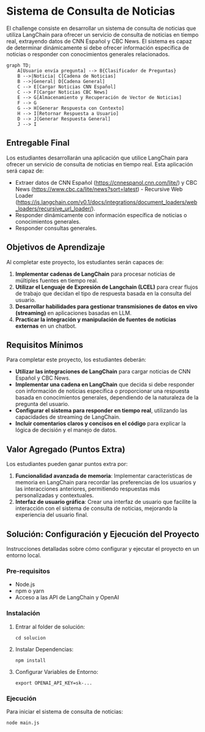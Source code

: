 # Sistema de Consulta de Noticias

El challenge consiste en desarrollar un sistema de consulta de noticias que utiliza LangChain para ofrecer un servicio de consulta de noticias en tiempo real, extrayendo datos de CNN Español y CBC News. El sistema es capaz de determinar dinámicamente si debe ofrecer información específica de noticias o responder con conocimientos generales relacionados.

```mermaid
graph TD;
    A[Usuario envía pregunta] --> B{Clasificador de Preguntas}
    B -->|Noticia| C[Cadena de Noticias]
    B -->|General| D[Cadena General]
    C --> E[Cargar Noticias CNN Español]
    C --> F[Cargar Noticias CBC News]
    E --> G[Almacenamiento y Recuperación de Vector de Noticias]
    F --> G
    G --> H[Generar Respuesta con Contexto]
    H --> I[Retornar Respuesta a Usuario]
    D --> J[Generar Respuesta General]
    J --> I
```

## Entregable Final

Los estudiantes desarrollarán una aplicación que utilice LangChain para ofrecer un servicio de consulta de noticias en tiempo real. Esta aplicación será capaz de:

- Extraer datos de CNN Español (https://cnnespanol.cnn.com/lite/) y CBC News (https://www.cbc.ca/lite/news?sort=latest) - Recursive Web Loader (https://js.langchain.com/v0.1/docs/integrations/document_loaders/web_loaders/recursive_url_loader/).
- Responder dinámicamente con información específica de noticias o conocimientos generales.
- Responder consultas generales.

## Objetivos de Aprendizaje

Al completar este proyecto, los estudiantes serán capaces de:

1. **Implementar cadenas de LangChain** para procesar noticias de múltiples fuentes en tiempo real.
2. **Utilizar el Lenguaje de Expresión de Langchain (LCEL)** para crear flujos de trabajo que decidan el tipo de respuesta basada en la consulta del usuario.
3. **Desarrollar habilidades para gestionar transmisiones de datos en vivo (streaming)** en aplicaciones basadas en LLM.
4. **Practicar la integración y manipulación de fuentes de noticias externas** en un chatbot.

## Requisitos Mínimos

Para completar este proyecto, los estudiantes deberán:

- **Utilizar las integraciones de LangChain** para cargar noticias de CNN Español y CBC News.
- **Implementar una cadena en LangChain** que decida si debe responder con información de noticias específica o proporcionar una respuesta basada en conocimientos generales, dependiendo de la naturaleza de la pregunta del usuario.
- **Configurar el sistema para responder en tiempo real**, utilizando las capacidades de streaming de LangChain.
- **Incluir comentarios claros y concisos en el código** para explicar la lógica de decisión y el manejo de datos.

## Valor Agregado (Puntos Extra)

Los estudiantes pueden ganar puntos extra por:

1. **Funcionalidad avanzada de memoria**: Implementar características de memoria en LangChain para recordar las preferencias de los usuarios y las interacciones anteriores, permitiendo respuestas más personalizadas y contextuales.
2. **Interfaz de usuario gráfica**: Crear una interfaz de usuario que facilite la interacción con el sistema de consulta de noticias, mejorando la experiencia del usuario final.

## Solución: Configuración y Ejecución del Proyecto

Instrucciones detalladas sobre cómo configurar y ejecutar el proyecto en un entorno local.

### Pre-requisitos

- Node.js
- npm o yarn
- Acceso a las API de LangChain y OpenAI

### Instalación

1. Entrar al folder de solución:
   ```
   cd solucion
   ```

2. Instalar Dependencias:
   ```
   npm install
   ```

3. Configurar Variables de Entorno:
   ```
   export OPENAI_API_KEY=sk-...
   ```

### Ejecución

Para iniciar el sistema de consulta de noticias:
```
node main.js
```
